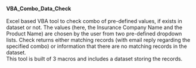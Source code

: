 **VBA_Combo_Data_Check**<br><br>
 Excel based VBA tool to check combo of pre-defined values, if exists in dataset or not. The values (here, the Insurance Company Name and the Product Name) are chosen by the user from two pre-defined dropdown lists. Check returns either matching records (with email reply regarding the specified combo) or information that there are no matching records in the dataset.
 <br>This tool is built of 3 macros and includes a dataset storing the records.<br>

 
 
 
